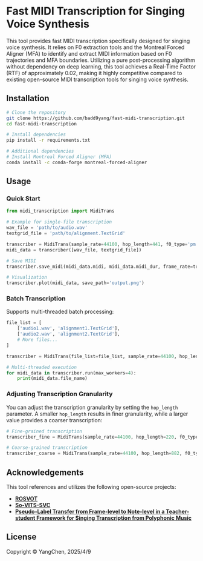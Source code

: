 # Fast MIDI Transcription for Singing Voice Synthesis

This tool provides fast MIDI transcription specifically designed for singing voice synthesis. It relies on F0 extraction tools and the Montreal Forced Aligner (MFA) to identify and extract MIDI information based on F0 trajectories and MFA boundaries. Utilizing a pure post-processing algorithm without dependency on deep learning, this tool achieves a Real-Time Factor (RTF) of approximately 0.02, making it highly competitive compared to existing open-source MIDI transcription tools for singing voice synthesis.

## Installation

```bash
# Clone the repository
git clone https://github.com/badd9yang/fast-midi-transcription.git
cd fast-midi-transcription

# Install dependencies
pip install -r requirements.txt

# Additional dependencies
# Install Montreal Forced Aligner (MFA)
conda install -c conda-forge montreal-forced-aligner
```

## Usage

### Quick Start

```python
from midi_transcription import MidiTrans

# Example for single-file transcription
wav_file = 'path/to/audio.wav'
textgrid_file = 'path/to/alignment.TextGrid'

transcriber = MidiTrans(sample_rate=44100, hop_length=441, f0_type='pm')
midi_data = transcriber([wav_file, textgrid_file])

# Save MIDI
transcriber.save_midi(midi_data.midi, midi_data.midi_dur, frame_rate=transcriber.frame_rate, midi_path='output.mid')

# Visualization
transcriber.plot(midi_data, save_path='output.png')
```

### Batch Transcription

Supports multi-threaded batch processing:

```python
file_list = [
    ['audio1.wav', 'alignment1.TextGrid'],
    ['audio2.wav', 'alignment2.TextGrid'],
    # More files...
]

transcriber = MidiTrans(file_list=file_list, sample_rate=44100, hop_length=441, f0_type='pm')

# Multi-threaded execution
for midi_data in transcriber.run(max_workers=4):
    print(midi_data.file_name)
```

### Adjusting Transcription Granularity

You can adjust the transcription granularity by setting the `hop_length` parameter. A smaller `hop_length` results in finer granularity, while a larger value provides a coarser transcription:

```python
# Fine-grained transcription
transcriber_fine = MidiTrans(sample_rate=44100, hop_length=220, f0_type='pm')

# Coarse-grained transcription
transcriber_coarse = MidiTrans(sample_rate=44100, hop_length=882, f0_type='pm')
```

## Acknowledgements

This tool references and utilizes the following open-source projects:

- [**ROSVOT**](https://github.com/RickyL-2000/ROSVOT)
- [**So-VITS-SVC**](https://github.com/svc-develop-team/so-vits-svc)
- [**Pseudo-Label Transfer from Frame-level to Note-level in a Teacher-student Framework for Singing Transcription from Polyphonic Music**](https://github.com/keums/icassp2022-vocal-transcription)
## License

Copyright © YangChen, 2025/4/9

